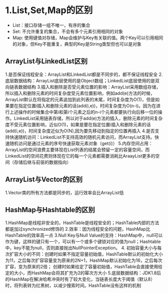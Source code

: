 # 1.List,Set,Map的区别

* List：接口存储一组不唯一，有序的集合
* Set: 不允许重复的集合，不会有多个元素引用相同的对象
* Map: 使用键值对存储，Map会维护与Key有关联的值。两个Key可以引用相同的对象，但Key不能重复，典型的Key是String类型但也可以是对象

## ArrayList与LinkedList区别

1.是否保证线程安全：ArrayList和LinkedList都是不同步的，都不保证线程安全
2.底层数据结构：ArrayList底层使用的是Object数组；LinkedList底层使用的是双向链表数据结构
3.插入和删除是否受元素位置的影响：ArrayList采用数组存储，所以插入和删除元素的时间复杂度受元素位置影响，例如add(e)方法的时候，ArrayList默认在将指定的元素追加到此列表的末尾，时间复杂度为O(1)，但是如果要在指定位置i插入和删除元素的话(add(i,e))，时间复杂度为O(n-i)。因为在进行上述操作的时候集合中第i和第i个元素之后的n-i个元素都要执行向后移一位的操作。LinkedList采用链表存储，所以对于add(e)方法的插入，删除元素的时间复杂度不受元素位置影响，近似O(1)，如果是要在指定位置i插入和删除元素的话(add(i,e))，时间复杂度近似为O(N),因为要先移动到指定的位置再插入
4.是否支持快速随机访问：LinkedList不支持高效的随机元素访问，而ArrayList支持。快速随机访问是通过元素的序号快速获取元素对象（get(i)）
5.内存空间占用：ArrayList的空间浪费主要体现在List列表的结尾会预留一定的容量空间，而LinkedList的空间花费则体现在它的每一个元素都需要消耗比AraayList更多的空间（存储后继与前驱的数据指向）

## ArrayList与Vector的区别

1.Vector类的所有方法都是同步的，运行效率会比ArrayList低

## HashMap与Hashtable的区别

1.HashMap是线程非安全的，HashTable是线程安全的；HashTable内部的方法都是加过synchronized修饰的
2.效率：因为线程安全的问题，HashMap比HashTable的效率高一点
3.Null Key与Null Value的支持：HashMap中，null可以作为键，这样的键只有一个，可以有一个或多个键锁对应的值为null；Hashtable中，key不能为null，否则直接抛出NullPointerException。
4. 初始容量大小与每次扩容大小的不同：创建时如果不指定容量初始值，HashTable默认的初始化大小为11，之后每次扩容容量变为原来的2N+1，HashMap默认初始化为16，之后每次扩容，变为原来的2倍；
创建时如果给定了容量初始值，HashTable会直接使用给定的大小，而HashMap会将其扩充为2的幂次方大小
5.底层数据结构：JDK1.8后的HashMap在解决哈希冲突时有了较大变化，当链表长度大于阈值（默认8）时，将列表转为红黑树，以减少搜索时间。HashTable没有这样的机制
